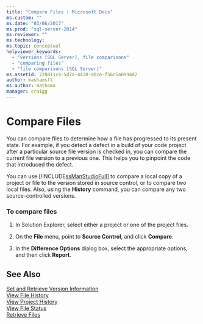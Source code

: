 ```yaml
---
title: "Compare Files | Microsoft Docs"
ms.custom: ""
ms.date: "03/06/2017"
ms.prod: "sql-server-2014"
ms.reviewer: ""
ms.technology:
ms.topic: conceptual
helpviewer_keywords: 
  - "versions [SQL Server], file comparisons"
  - "comparing files"
  - "file comparisons [SQL Server]"
ms.assetid: 728811c4-5d7a-4420-abce-f56c5a0994d2
author: mashamsft
ms.author: mathoma
manager: craigg
---
```

# Compare Files
  You can compare files to determine how a file has progressed to its present state. For example, if you detect a defect in a build of your code project after a particular source file version is checked in, you can compare the current file version to a previous one. This helps you to pinpoint the code that introduced the defect.  
  
 You can use [!INCLUDE[ssManStudioFull](../includes/ssmanstudiofull-md.md)] to compare a local copy of a project or file to the version stored in source control, or to compare two local files. Also, using the **History** command, you can compare any two source-controlled versions.  
  
### To compare files  
  
1.  In Solution Explorer, select either a project or one of the project files.  
  
2.  On the **File** menu, point to **Source Control**, and click **Compare**.  
  
3.  In the **Difference Options** dialog box, select the appropriate options, and then click **Report**.  
  
## See Also  
 [Set and Retrieve Version Information](../../2014/database-engine/set-and-retrieve-version-information.md)   
 [View File History](../../2014/database-engine/view-file-history.md)   
 [View Project History](../../2014/database-engine/view-project-history.md)   
 [View File Status](../../2014/database-engine/view-file-status.md)   
 [Retrieve Files](../../2014/database-engine/retrieve-files.md)  
  
  
